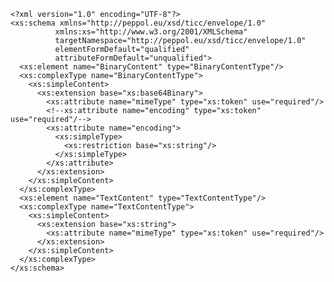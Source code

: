     <?xml version="1.0" encoding="UTF-8"?>
    <xs:schema xmlns="http://peppol.eu/xsd/ticc/envelope/1.0"
              xmlns:xs="http://www.w3.org/2001/XMLSchema"
              targetNamespace="http://peppol.eu/xsd/ticc/envelope/1.0"
              elementFormDefault="qualified"
              attributeFormDefault="unqualified">
      <xs:element name="BinaryContent" type="BinaryContentType"/>
      <xs:complexType name="BinaryContentType">
        <xs:simpleContent>
          <xs:extension base="xs:base64Binary">
            <xs:attribute name="mimeType" type="xs:token" use="required"/>
            <!--xs:attribute name="encoding" type="xs:token" use="required"/-->
            <xs:attribute name="encoding">
              <xs:simpleType>
                <xs:restriction base="xs:string"/>
              </xs:simpleType>
            </xs:attribute>
          </xs:extension>
        </xs:simpleContent>
      </xs:complexType>
      <xs:element name="TextContent" type="TextContentType"/>
      <xs:complexType name="TextContentType">
        <xs:simpleContent>
          <xs:extension base="xs:string">
            <xs:attribute name="mimeType" type="xs:token" use="required"/>
          </xs:extension>
        </xs:simpleContent>
      </xs:complexType>
    </xs:schema>
